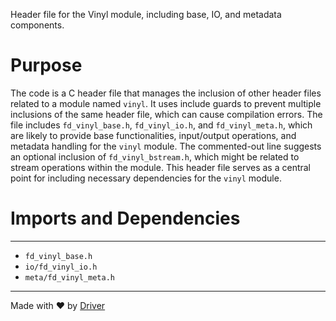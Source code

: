 <!--------------------------------------------------------------------------------->
<!-- IMPORTANT: This file is auto-generated by Driver (https://driver.ai). -------->
<!-- Manual edits may be overwritten on future commits. --------------------------->
<!--------------------------------------------------------------------------------->

Header file for the Vinyl module, including base, IO, and metadata components.

# Purpose
The code is a C header file that manages the inclusion of other header files related to a module named `vinyl`. It uses include guards to prevent multiple inclusions of the same header file, which can cause compilation errors. The file includes `fd_vinyl_base.h`, `fd_vinyl_io.h`, and `fd_vinyl_meta.h`, which are likely to provide base functionalities, input/output operations, and metadata handling for the `vinyl` module. The commented-out line suggests an optional inclusion of `fd_vinyl_bstream.h`, which might be related to stream operations within the module. This header file serves as a central point for including necessary dependencies for the `vinyl` module.
# Imports and Dependencies

---
- `fd_vinyl_base.h`
- `io/fd_vinyl_io.h`
- `meta/fd_vinyl_meta.h`



---
Made with ❤️ by [Driver](https://www.driver.ai/)